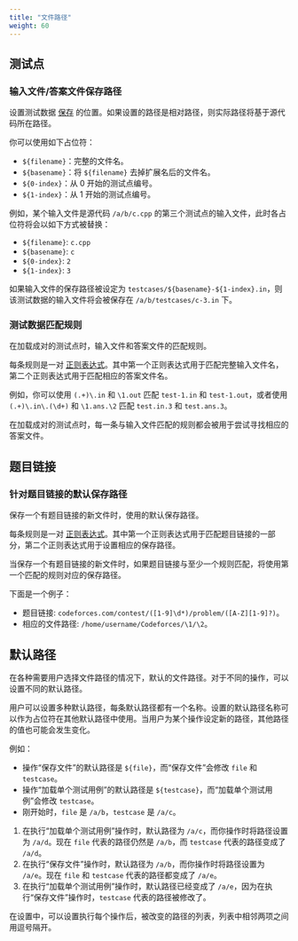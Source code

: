 ```yaml
---
title: "文件路径"
weight: 60
---
```


## 测试点

### 输入文件/答案文件保存路径

设置测试数据 [保存](../actions/_index.zh.md#保存文件时保存测试用例) 的位置。如果设置的路径是相对路径，则实际路径将基于源代码所在路径。

你可以使用如下占位符：

-   `${filename}`：完整的文件名。
-   `${basename}`：将 `${filename}` 去掉扩展名后的文件名。
-   `${0-index}`：从 0 开始的测试点编号。
-   `${1-index}`：从 1 开始的测试点编号。

例如，某个输入文件是源代码 `/a/b/c.cpp` 的第三个测试点的输入文件，此时各占位符将会以如下方式被替换：

-   `${filename}`: `c.cpp`
-   `${basename}`: `c`
-   `${0-index}`: `2`
-   `${1-index}`: `3`

如果输入文件的保存路径被设定为 `testcases/${basename}-${1-index}.in`，则该测试数据的输入文件将会被保存在 `/a/b/testcases/c-3.in` 下。

### 测试数据匹配规则

在加载成对的测试点时，输入文件和答案文件的匹配规则。

每条规则是一对 [正则表达式](../general/_index.zh.md#正则表达式)。其中第一个正则表达式用于匹配完整输入文件名，第二个正则表达式用于匹配相应的答案文件名。

例如，你可以使用 `(.+)\.in` 和 `\1.out` 匹配 `test-1.in` 和 `test-1.out`，或者使用 `(.+)\.in\.(\d+)` 和 `\1.ans.\2` 匹配 `test.in.3` 和 `test.ans.3`。

在加载成对的测试点时，每一条与输入文件匹配的规则都会被用于尝试寻找相应的答案文件。

## 题目链接

### 针对题目链接的默认保存路径

保存一个有题目链接的新文件时，使用的默认保存路径。

每条规则是一对 [正则表达式](../general/_index.zh.md#正则表达式)。其中第一个正则表达式用于匹配题目链接的一部分，第二个正则表达式用于设置相应的保存路径。

当保存一个有题目链接的新文件时，如果题目链接与至少一个规则匹配，将使用第一个匹配的规则对应的保存路径。

下面是一个例子：

-   题目链接: `codeforces.com/contest/([1-9]\d*)/problem/([A-Z][1-9]?)`。
-   相应的文件路径: `/home/username/Codeforces/\1/\2`。

## 默认路径

在各种需要用户选择文件路径的情况下，默认的文件路径。对于不同的操作，可以设置不同的默认路径。

用户可以设置多种默认路径，每条默认路径都有一个名称。设置的默认路径名称可以作为占位符在其他默认路径中使用。当用户为某个操作设定新的路径，其他路径的值也可能会发生变化。

例如：

-   操作“保存文件”的默认路径是 `${file}`，而“保存文件”会修改 `file` 和 `testcase`。
-   操作“加载单个测试用例”的默认路径是 `${testcase}`，而“加载单个测试用例”会修改 `testcase`。
-   刚开始时，`file` 是 `/a/b`，`testcase` 是 `/a/c`。

1.  在执行“加载单个测试用例”操作时，默认路径为 `/a/c`，而你操作时将路径设置为 `/a/d`。现在 `file` 代表的路径仍然是 `/a/b`，而 `testcase` 代表的路径变成了 `/a/d`。
2.  在执行“保存文件”操作时，默认路径为 `/a/b`，而你操作时将路径设置为 `/a/e`。现在 `file` 和 `testcase` 代表的路径都变成了 `/a/e`。
3.  在执行“加载单个测试用例”操作时，默认路径已经变成了 `/a/e`，因为在执行“保存文件”操作时，`testcase` 代表的路径被修改了。

在设置中，可以设置执行每个操作后，被改变的路径的列表，列表中相邻两项之间用逗号隔开。
